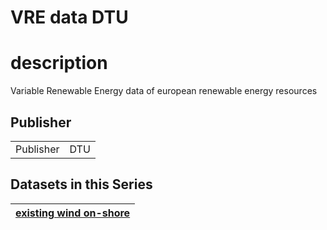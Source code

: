 
VRE data DTU
============

# description
  
Variable Renewable Energy data of european renewable energy resources
## Publisher

|||
| :--- | :--- |
|Publisher|DTU|

## Datasets in this Series

|[existing wind on-shore](ewrcqwfeb.md)|
| :--- |
